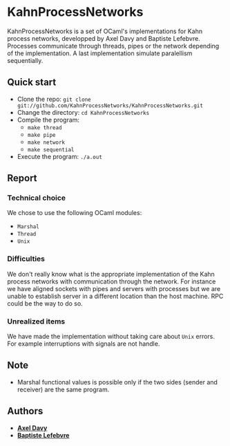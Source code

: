 # KahnProcessNetworks
KahnProcessNetworks is a set of OCaml's implementations for Kahn process networks, developped by Axel Davy and Baptiste Lefebvre. Processes communicate through threads, pipes or the network depending of the implementation. A last implementation simulate paralellism sequentially.

## Quick start
* Clone the repo:
	`git clone git://github.com/KahnProcessNetworks/KahnProcessNetworks.git`
* Change the directory:
	`cd KahnProcessNetworks`
* Compile the program:
	- `make thread`
	- `make pipe`
	- `make network`
	- `make sequential`
* Execute the program:
	`./a.out`

## Report

### Technical choice
We chose to use the following OCaml modules:
* `Marshal`
* `Thread`
* `Unix`

### Difficulties
We don't really know what is the appropriate implementation of the Kahn process networks with communication through the network. For instance we have aligned sockets with pipes and servers with processes but we are unable to establish server in a different location than the host machine. RPC could be the way to do so.

### Unrealized items
We have made the implementation without taking care about `Unix` errors. For example interruptions with signals are not handle.

## Note
* Marshal functional values is possible only if the two sides (sender and receiver) are the same program.

## Authors
- [**Axel Davy**](http://github.com/axeldavy)
- [**Baptiste Lefebvre**](http://github.com/BaptisteLefebvre)
